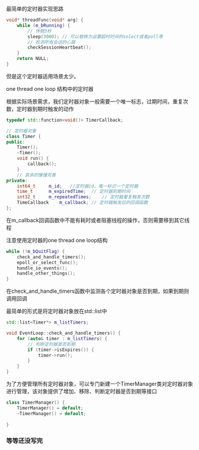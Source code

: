 最简单的定时器实现思路

```c++
void* threadFunc(void* arg) {
    while (m_bRunning) {
        // 休眠3秒
        sleep(3000); // 可以替换为设置超时时间的select或者poll等
        // 检测所有会话的心跳
        checkSessionHeartbeat();
    }
    return NULL;
}
```

但是这个定时器适用场景太少。

one thread one loop 结构中的定时器



根据实际场景需求，我们定时器对象一般需要一个唯一标志，过期时间，重复次数，定时器到期时触发的动作

```c++
typedef std::function<void()> TimerCallback;

// 定时器对象
class Timer {
public:
    Timer();
    ~Timer();
    void run() {
        callback();
    }
    // 其余的慢慢完善
private:
    int64_t		m_id;	//定时器id，唯一标识一个定时器
    time_t		m_expiredTime;	// 定时器到期时间
    int32_t		m_repeatedTimes;	// 定时器重复触发次数
    TimeCallback	m_callback;	// 定时器触发后的回调函数
};
```

在m_callback回调函数中不能有耗时或者阻塞线程的操作，否则需要移到其它线程

注意使用定时器的one thread one loop结构

```c++
while (!m_bQuitFlag) {
    check_and_handle_timers();
    epoll_or_select_func();
    handle_io_events();
    handle_other_things();
}
```

在check_and_handle_timers函数中监测各个定时器对象是否到期，如果到期则调用回调



最简单的形式是将定时器对象放在std::list中

```c++
std::list<Timer*> m_listTimers;

void EventLoop::check_and_handle_timers() {
    for (auto& timer : m_listTimers) {
        // 判断定时器是否到期
        if (timer->isExpires()) {
            timer->run();
        }
    }
}
```

为了方便管理所有定时器对象，可以专门新建一个TimerManager类对定时器对象进行管理，该对象提供了增加、移除、判断定时器是否到期等接口

```c++
class TimerManager() {
    TimerManager() = default;
    ~TimerManager() = default;
    
}
```

### 等等还没写完



